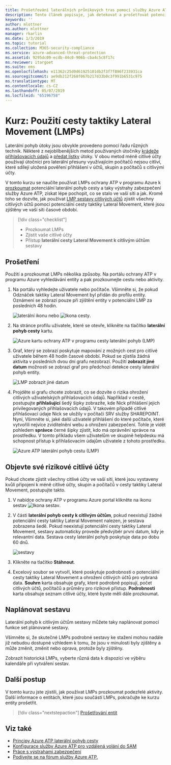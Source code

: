 ```yaml
---
title: Prošetřování laterálních průnikových tras pomocí služby Azure ATP | Dokumentace Microsoftu
description: Tento článek popisuje, jak detekovat a prošetřovat potenciální útoky cesty laterální pohyb s Azure Advanced Threat Protection (ATP).
keywords: ''
author: mlottner
ms.author: mlottner
manager: rkarlin
ms.date: 1/3/2019
ms.topic: tutorial
ms.collection: M365-security-compliance
ms.service: azure-advanced-threat-protection
ms.assetid: 9295dc09-ecdb-44c0-906b-cba4c5c8f17c
ms.reviewer: itargoet
ms.suite: ems
ms.openlocfilehash: e11362c25d0d61925101db2f3f7f896f233931ca
ms.sourcegitcommit: ae9db212f268f067b217d33b0c3f991b6531c975
ms.translationtype: MT
ms.contentlocale: cs-CZ
ms.lasthandoff: 05/07/2019
ms.locfileid: "65196758"
---
```

# <a name="tutorial-use-lateral-movement-paths-lmps"></a>Kurz: Použití cesty taktiky Lateral Movement (LMPs)

Laterální pohyb útoky jsou obvykle provedeno pomocí řadu různých technik. Některé z nejoblíbenějších metod používaných útočníky [krádeže přihlašovacích údajů](suspicious-activity-guide.md#) a [předat lístky](suspicious-activity-guide.md) útoky. V obou metod méně citlivé účty používají útočníci pro laterální přesuny využívajícím počítačů nejsou citliví, které sdílejí uložená pověření přihlášení v účtů, skupin a počítačů s citlivými účty.

V tomto kurzu se naučíte používat LMPs ochrany ATP v programu Azure k [prozkoumat](#investigate) potenciální laterální pohyb cesty a taky výstrahy zabezpečení služby Azure ATP, získat lépe pochopit, co se stalo ve vaší síti a jak. Kromě toho se dozvíte, jak používat [LMP sestavy citlivých účtů](#discover-your-at-risk-sensitive-accounts) zjistit všechny citlivých účtů pomocí potenciální cesty taktiky Lateral Movement, které jsou zjištěny ve vaší síti časové období.

> [!div class="checklist"]
> * Prozkoumat LMPs
> * Zjistit vaše citlivé účty
> * Přístup **laterální cesty Lateral Movement k citlivým účtům** sestavy


## <a name="investigate"></a>Prošetření

Použití a prozkoumat LMPs několika způsoby. Na portálu ochrany ATP v programu Azure vyhledávání entity a pak prozkoumejte cestu nebo aktivity.

1. Na portálu vyhledejte uživatele nebo počítače. Všimněte si, že pokud Odznáček taktiky Lateral Movement byl přidán do profilu entity. Oznámení se zobrazí pouze při zjištění entity v potenciální LMP za posledních 48 hodin.  

   ![laterální ikonu](./media/lateral-movement-icon.png) nebo ![Ikona cesty](./media/paths-icon.png).

2. Na stránce profilu uživatele, které se otevře, klikněte na tlačítko **laterální pohyb cesty** kartu.

   ![Azure kartu ochrany ATP v programu cesty laterální pohyb (LMP)](./media/lateral-movement-path-tab.png)

3. Graf, který se zobrazí poskytuje mapování z možných cest pro citlivé uživatele během 48 hodin časové období. Pokud se zjistila žádná aktivita v posledních dvou dní grafu nezobrazí. Použití **zobrazit jiné datum** možnosti se zobrazí graf pro předchozí detekce cesty laterální pohyb entity.

   ![LMP zobrazit jiné datum](./media/atp-view-different-date.png)

4. Projděte si grafu chcete zobrazit, co se dozvíte o rizika ohrožení citlivých uživatelských přihlašovacích údajů. Například v cestě, postupujte **přihlašující** šedý šipky zobrazíte, kde Nick přihlášení jejich privilegovaných přihlašovacích údajů. V takovém případě citlivé přihlašovací údaje Nick se uložily v počítači SRV služby SHAREPOINT. Nyní, Všimněte si, jaké další uživatelé přihlášení do které počítače, které vytvořili nejvíce zviditelnění webu a ohrožení zabezpečení. Tohle je vidět pohledem **správce** černé šipky zjistit, kdo má oprávnění správce na prostředku. V tomto příkladu všem uživatelům ve skupině helpdesku má schopnost přístup k přihlašovacím údajům uživatele z tohoto prostředku.  

   ![Azure ATP laterální pohyb cestu (LMP)](./media/atp-lmp.png)

## <a name="discover-your-at-risk-sensitive-accounts"></a>Objevte své rizikové citlivé účty

Pokud chcete zjistit všechny citlivé účty ve vaší síti, které jsou vystaveny kvůli připojení k méně citlivé účty, skupin a počítačů v cesty taktiky Lateral Movement, postupujte takto. 

1. V nabídce ochrany ATP v programu Azure portal klikněte na ikonu sestav ![Ikona sestav](./media/atp-report-icon.png).

2. V části **laterální pohyb cesty k citlivým účtům**, pokud neexistují žádné potenciální cesty taktiky Lateral Movement nalezen, je sestava zobrazena šedě. Pokud neexistují potenciální cesty taktiky Lateral Movement, sestavy automaticky provede předvýběr první datum, kdy je relevantní data. Sestava cesty laterální pohyb poskytuje data po dobu 60 dnů.

   ![sestavy](./media/reports.png)

3. Klikněte na tlačítko **Stáhnout**.

4. Excelový soubor se vytvoří, které poskytuje podrobnosti o potenciální cesty taktiky Lateral Movement a ohrožení citlivých účtů pro vybraná data. **Souhrn** karta obsahuje grafy, které podrobně popisují, počet citlivých účtů, počítačů a průměry pro rizikové přístup. **Podrobnosti** karta obsahuje seznam citlivé účty, které byste měli dále prozkoumat.

## <a name="schedule-report"></a>Naplánovat sestavu

Laterální pohyb k citlivým účtům sestavy můžete taky naplánovat pomocí funkce set plánované sestavy.

Všimněte si, že skutečné LMPs podrobné sestavy ke stažení mohou nadále již nebudou dostupné vzhledem k tomu, že jsou v minulosti byly zjištěny a může změnit, změnit nebo oprava, protože byly zjištěny.

Zobrazit historická LMPs, vyberte různá data k dispozici ve výběru kalendáře při vytváření sestav.

## <a name="next-steps"></a>Další postup

V tomto kurzu jste zjistili, jak používat LMPs prozkoumat podezřelé aktivity. Další informace o entitách, které jsou součástí LMPs, pokračujte ke kurzu entity prošetřit.
> [!div class="nextstepaction"]
> [Prošetřování entit](investigate-entity.md)

## <a name="see-also"></a>Viz také

- [Principy Azure ATP laterální pohyb cesty](use-case-lateral-movement-path.md)
- [Konfigurace služby Azure ATP pro vzdálená volání do SAM](install-atp-step8-samr.md)
- [Práce s výstrahami zabezpečení](working-with-suspicious-activities.md)
- [Podívejte se na fórum služby Azure ATP.](https://aka.ms/azureatpcommunity)
